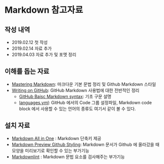 # Markdown 참고자료

## 작성 내역

- 2019.02.12 첫 작성
- 2019.02.14 자료 추가
- 2019.04.03 자료 추가 및 포멧 정리

## 이해를 돕는 자료

- [Mastering Markdown](https://guides.github.com/features/mastering-markdown/): 마크다운 기본 문법 정리 및 Github Markdown 스타일
- [Writing on GitHub](https://help.github.com/en/categories/writing-on-github): GitHub Markdown 사용법에 대한 전반적인 정리
  - [GitHub Baisc Markdown syntax](https://help.github.com/articles/basic-writing-and-formatting-syntax/): 기초 구문 설명
  - [languages.yml](https://github.com/github/linguist/blob/master/lib/linguist/languages.yml): GitHub 에서의 Code 그룹 설정파일, Markdown code block 에서 사용할 수 있는 언어의 종류도 여기서 같이 볼 수 있다.

## 설치 자료

- [Markdown All in One](https://marketplace.visualstudio.com/items?itemName=yzhang.markdown-all-in-one) : Markdown 단축키 제공
- [Markdown Preview Github Styling](https://marketplace.visualstudio.com/items?itemName=bierner.markdown-preview-github-styles): Markdown 문서가 Github 에 올라갔을 때 모양을 미리보기로 확인할 수 있는 부가기능
- [Markdownlint](https://marketplace.visualstudio.com/items?itemName=DavidAnson.vscode-markdownlint) : Markdown 문법 요소를 검사해주는 부가기능
